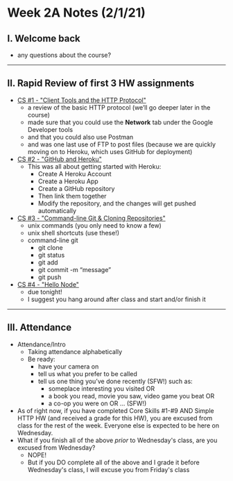 # Week 2A Notes (2/1/21)

## I. Welcome back
- any questions about the course?

<hr>

## II. Rapid Review of first 3 HW assignments

- [CS #1 - "Client Tools and the HTTP Protocol"](../core-skills/1-client-tools-and-http-protocol.md)
    - a review of the basic HTTP protocol (we’ll go deeper later in the course)
    - made sure that you could use the **Network** tab under the Google Developer tools
    - and that you could also use Postman
    - and was one last use of FTP to post files (because we are quickly moving on to Heroku, which uses GitHub for deployment)
- [CS #2 - "GitHub and Heroku"](../core-skills/2-github-and-heroku.md)
    - This was all about getting started with Heroku:
        - Create A Heroku Account
        - Create a Heroku App
        - Create a GitHub repository
        - Then link them together
        - Modify the repository, and the changes will get pushed automatically
- [CS #3 - "Command-line Git & Cloning Repositories"](../core-skills/3-command-line-git.md)
    - unix commands (you only need to know a few)
    - unix shell shortcuts (use these!)
    - command-line git
        - git clone <url>
        - git status
        - git add 
        - git commit -m “message”
        - git push
- [CS #4 - "Hello Node"](../core-skills/4-hello-node.md)
    - due tonight!
    - I suggest you hang around after class and start and/or finish it

<hr>

## III. Attendance
- Attendance/Intro
    - Taking attendance alphabetically
    - Be ready:
        - have your camera on
        - tell us what you prefer to be called
        - tell us one thing you’ve done recently (SFW!) such as:
            - someplace interesting you visited OR
            - a book you read, movie you saw, video game you beat OR
            - a co-op you were on OR ... (SFW!)
- As of right now, if you have completed Core Skills #1-#9  AND Simple HTTP HW (and received a grade for this HW), you are excused from class for the rest of the week. Everyone else is expected to be here on Wednesday.
- What if you finish all of the above *prior* to Wednesday's class, are you excused from Wednesday?
  - NOPE!
  - But if you DO complete all of the above and I grade it before Wednesday's class, I will excuse you from Friday's class

